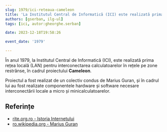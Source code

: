 ```yaml
---
slug: 1979/ici-reteaua-cameleon
title: 'La Institutul Central de Informatică (ICI) este realizată prima rețea locală (proiectul Cameleon)'
authors: [gserban, ilg-ul]
tags: [ici, autor:gheorghe.serban]

date: 2023-12-18T19:58:26

event_date: '1979'

---
```


În anul 1979, la Institutul Central de Informatică (ICI), este realizată prima rețea locală (LAN)
pentru interconectarea
calculatoarelor în rețele pe zone restrânse, în cadrul
proiectului **Cameleon**.

<!-- truncate -->

Proiectul a fost realizat de un colectiv condus de Marius Guran, și în
cadrul lui au fost realizate componentele hardware și software necesare
interconectării locale a micro și minicalculatoarelor.

## Referințe

- [rite.org.ro - Istoria Internetului](https://rite.org.ro/istoria-internetului/)
- [ro.wikipedia.org - Marius Guran](https://ro.wikipedia.org/wiki/Marius_Guran)
